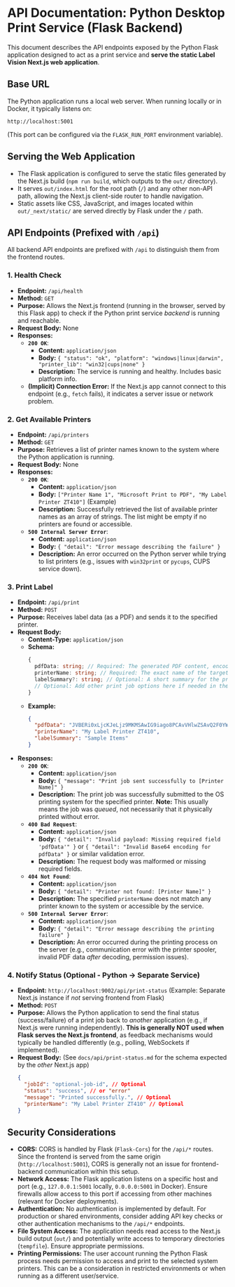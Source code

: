 # API Documentation: Python Desktop Print Service (Flask Backend)

This document describes the API endpoints exposed by the Python Flask application designed to act as a print service and **serve the static Label Vision Next.js web application**.

## Base URL

The Python application runs a local web server. When running locally or in Docker, it typically listens on:

`http://localhost:5001`

(This port can be configured via the `FLASK_RUN_PORT` environment variable).

## Serving the Web Application

*   The Flask application is configured to serve the static files generated by the Next.js build (`npm run build`, which outputs to the `out/` directory).
*   It serves `out/index.html` for the root path (`/`) and any other non-API path, allowing the Next.js client-side router to handle navigation.
*   Static assets like CSS, JavaScript, and images located within `out/_next/static/` are served directly by Flask under the `/` path.

## API Endpoints (Prefixed with `/api`)

All backend API endpoints are prefixed with `/api` to distinguish them from the frontend routes.

### 1. Health Check

*   **Endpoint:** `/api/health`
*   **Method:** `GET`
*   **Purpose:** Allows the Next.js frontend (running in the browser, served by this Flask app) to check if the Python print service *backend* is running and reachable.
*   **Request Body:** None
*   **Responses:**
    *   **`200 OK`**:
        *   **Content:** `application/json`
        *   **Body:** `{ "status": "ok", "platform": "windows|linux|darwin", "printer_lib": "win32|cups|none" }`
        *   **Description:** The service is running and healthy. Includes basic platform info.
    *   **(Implicit) Connection Error:** If the Next.js app cannot connect to this endpoint (e.g., `fetch` fails), it indicates a server issue or network problem.

### 2. Get Available Printers

*   **Endpoint:** `/api/printers`
*   **Method:** `GET`
*   **Purpose:** Retrieves a list of printer names known to the system where the Python application is running.
*   **Request Body:** None
*   **Responses:**
    *   **`200 OK`**:
        *   **Content:** `application/json`
        *   **Body:** `["Printer Name 1", "Microsoft Print to PDF", "My Label Printer ZT410"]` (Example)
        *   **Description:** Successfully retrieved the list of available printer names as an array of strings. The list might be empty if no printers are found or accessible.
    *   **`500 Internal Server Error`**:
        *   **Content:** `application/json`
        *   **Body:** `{ "detail": "Error message describing the failure" }`
        *   **Description:** An error occurred on the Python server while trying to list printers (e.g., issues with `win32print` or `pycups`, CUPS service down).

### 3. Print Label

*   **Endpoint:** `/api/print`
*   **Method:** `POST`
*   **Purpose:** Receives label data (as a PDF) and sends it to the specified printer.
*   **Request Body:**
    *   **Content-Type:** `application/json`
    *   **Schema:**
        ```typescript
        {
          pdfData: string; // Required: The generated PDF content, encoded as a Base64 string.
          printerName: string; // Required: The exact name of the target printer (must match one from the /api/printers list).
          labelSummary?: string; // Optional: A short summary for the print job name.
          // Optional: Add other print job options here if needed in the future
        }
        ```
    *   **Example:**
        ```json
        {
          "pdfData": "JVBERi0xLjcKJeLjz9MKMSAwIG9iago8PCAvVHlwZSAvQ2F0YW...", // Truncated Base64 PDF data
          "printerName": "My Label Printer ZT410",
          "labelSummary": "Sample Items"
        }
        ```
*   **Responses:**
    *   **`200 OK`**:
        *   **Content:** `application/json`
        *   **Body:** `{ "message": "Print job sent successfully to [Printer Name]" }`
        *   **Description:** The print job was successfully submitted to the OS printing system for the specified printer. **Note:** This usually means the job was *queued*, not necessarily that it physically printed without error.
    *   **`400 Bad Request`**:
        *   **Content:** `application/json`
        *   **Body:** `{ "detail": "Invalid payload: Missing required field 'pdfData'" }` or `{ "detail": "Invalid Base64 encoding for pdfData" }` or similar validation error.
        *   **Description:** The request body was malformed or missing required fields.
    *   **`404 Not Found`**:
        *   **Content:** `application/json`
        *   **Body:** `{ "detail": "Printer not found: [Printer Name]" }`
        *   **Description:** The specified `printerName` does not match any printer known to the system or accessible by the service.
    *   **`500 Internal Server Error`**:
        *   **Content:** `application/json`
        *   **Body:** `{ "detail": "Error message describing the printing failure" }`
        *   **Description:** An error occurred during the printing process on the server (e.g., communication error with the printer spooler, invalid PDF data *after* decoding, permission issues).

### 4. Notify Status (Optional - Python -> Separate Service)

*   **Endpoint:** `http://localhost:9002/api/print-status` (Example: Separate Next.js instance if *not* serving frontend from Flask)
*   **Method:** `POST`
*   **Purpose:** Allows the Python application to send the final status (success/failure) of a print job back to *another* application (e.g., if Next.js were running independently). **This is generally NOT used when Flask serves the Next.js frontend**, as feedback mechanisms would typically be handled differently (e.g., polling, WebSockets if implemented).
*   **Request Body:** (See `docs/api/print-status.md` for the schema expected by the *other* Next.js app)
    ```json
    {
      "jobId": "optional-job-id", // Optional
      "status": "success", // or "error"
      "message": "Printed successfully.", // Optional
      "printerName": "My Label Printer ZT410" // Optional
    }
    ```

## Security Considerations

*   **CORS:** CORS is handled by Flask (`Flask-Cors`) for the `/api/*` routes. Since the frontend is served from the same origin (`http://localhost:5001`), CORS is generally not an issue for frontend-backend communication within this setup.
*   **Network Access:** The Flask application listens on a specific host and port (e.g., `127.0.0.1:5001` locally, `0.0.0.0:5001` in Docker). Ensure firewalls allow access to this port if accessing from other machines (relevant for Docker deployments).
*   **Authentication:** No authentication is implemented by default. For production or shared environments, consider adding API key checks or other authentication mechanisms to the `/api/*` endpoints.
*   **File System Access:** The application needs read access to the Next.js build output (`out/`) and potentially write access to temporary directories (`tempfile`). Ensure appropriate permissions.
*   **Printing Permissions:** The user account running the Python Flask process needs permission to access and print to the selected system printers. This can be a consideration in restricted environments or when running as a different user/service.